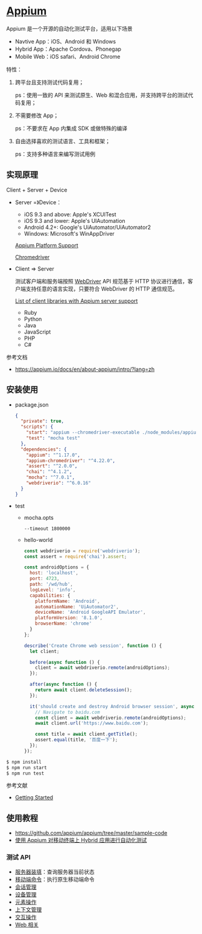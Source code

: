 # [Appium](https://appium.io/)

Appium 是一个开源的自动化测试平台，适用以下场景

- Navtive App：iOS、Android 和 Windows
- Hybrid App：Apache Cordova、Phonegap
- Mobile Web：iOS safari、Android Chrome

特性：

1. 跨平台且支持测试代码复用；

    ps：使用一致的 API 来测试原生、Web 和混合应用，并支持跨平台的测试代码复用；

2. 不需要修改 App；

    ps：不要求在 App 内集成 SDK 或做特殊的编译

3. 自由选择喜欢的测试语言、工具和框架；

    ps：支持多种语言来编写测试用例


## 实现原理

Client + Server + Device

- Server =》Device：

    - iOS 9.3 and above: Apple's XCUITest
    - iOS 9.3 and lower: Apple's UIAutomation
    - Android 4.2+: Google's UiAutomator/UiAutomator2
    - Windows: Microsoft's WinAppDriver

    [Appium Platform Support](https://appium.io/docs/en/about-appium/platform-support/index.html)

    [Chromedriver](https://github.com/appium/appium/blob/master/docs/en/writing-running-appium/web/chromedriver.md)

- Client => Server

    测试客户端和服务端按照 [WebDriver](https://www.selenium.dev/projects/) API 规范基于 HTTP 协议进行通信，客户端支持任意的语言实现，只要符合 WebDriver 的 HTTP 通信规范。

    [List of client libraries with Appium server support](https://appium.io/docs/en/about-appium/appium-clients/index.html)

    - Ruby
    - Python
    - Java
    - JavaScript
    - PHP
    - C#

参考文档

- https://appium.io/docs/en/about-appium/intro/?lang=zh


## 安装使用

- package.json

    ```json
    {
      "private": true,
      "scripts": {
        "start": "appium --chromedriver-executable ./node_modules/appium-chromedriver/chromedriver/mac/chromedriver",
        "test": "mocha test"
      },
      "dependencies": {
        "appium": "^1.17.0",
        "appium-chromedriver": "^4.22.0",
        "assert": "^2.0.0",
        "chai": "^4.1.2",
        "mocha": "^7.0.1",
        "webdriverio": "^6.0.16"
      }
    }
    ```

- test

    - mocha.opts

        ```
        --timeout 1800000
        ```

    - hello-world

        ```js
        const webdriverio = require('webdriverio');
        const assert = require('chai').assert;

        const androidOptions = {
          host: 'localhost',
          port: 4723,
          path: '/wd/hub',
          logLevel: 'info',
          capabilities: {
            platformName: 'Android',
            automationName: 'UiAutomator2',
            deviceName: 'Android GoogleAPI Emulator',
            platformVersion: '8.1.0',
            browserName: 'chrome'
          }
        };

        describe('Create Chrome web session', function () {
          let client;

          before(async function () {
            client = await webdriverio.remote(androidOptions);
          });

          after(async function () {
            return await client.deleteSession();
          });

          it('should create and destroy Android browser session', async function () {
            // Navigate to baidu.com
            const client = await webdriverio.remote(androidOptions);
            await client.url('https://www.baidu.com');

            const title = await client.getTitle();
            assert.equal(title, '百度一下');
          });
        });
        ```

```bash
$ npm install
$ npm run start
$ npm run test
```

参考文献

- [Getting Started](https://appium.io/docs/en/about-appium/getting-started/?lang=zh#)

## 使用教程

- https://github.com/appium/appium/tree/master/sample-code
- [使用 Appium 对移动终端上 Hybrid 应用进行自动化测试](https://www.ibm.com/developerworks/cn/mobile/mo-cn-appium/index.html)

### 测试 API

- [服务器装填](https://appium.io/docs/en/commands/status/)：查询服务器当前状态
- [移动端命令](https://appium.io/docs/en/commands/mobile-command/)：执行原生移动端命令
- [会话管理](https://appium.io/docs/en/commands/session/create/)
- [设备管理](https://appium.io/docs/en/commands/device/activity/start-activity/)
- [元素操作](https://appium.io/docs/en/commands/element/find-element/)
- [上下文管理](https://appium.io/docs/en/commands/context/get-context/)
- [交互操作](https://appium.io/docs/en/commands/interactions/mouse/moveto/)
- [Web 相关](https://appium.io/docs/en/commands/web/window/set-window/)

